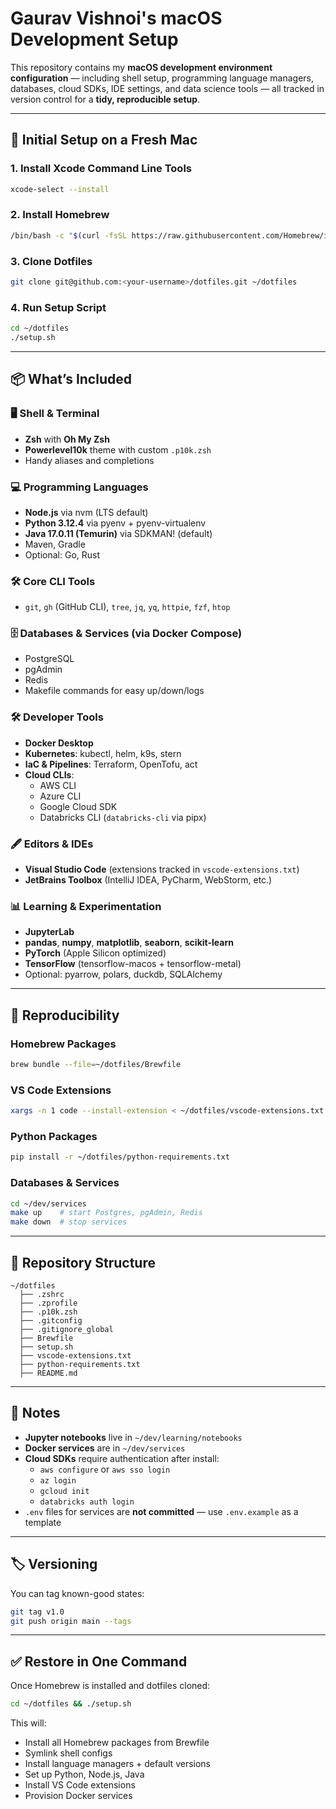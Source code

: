 # Gaurav Vishnoi's macOS Development Setup

This repository contains my **macOS development environment configuration** — including shell setup, programming language managers, databases, cloud SDKs, IDE settings, and data science tools — all tracked in version control for a **tidy, reproducible setup**.

---

## 🚀 Initial Setup on a Fresh Mac

### 1. Install Xcode Command Line Tools
```sh
xcode-select --install
```

### 2. Install Homebrew
```sh
/bin/bash -c "$(curl -fsSL https://raw.githubusercontent.com/Homebrew/install/HEAD/install.sh)"
```

### 3. Clone Dotfiles
```sh
git clone git@github.com:<your-username>/dotfiles.git ~/dotfiles
```

### 4. Run Setup Script
```sh
cd ~/dotfiles
./setup.sh
```

---

## 📦 What’s Included

### 🖥 Shell & Terminal
- **Zsh** with **Oh My Zsh**
- **Powerlevel10k** theme with custom `.p10k.zsh`
- Handy aliases and completions

### 💻 Programming Languages
- **Node.js** via nvm (LTS default)
- **Python 3.12.4** via pyenv + pyenv-virtualenv
- **Java 17.0.11 (Temurin)** via SDKMAN! (default)
- Maven, Gradle
- Optional: Go, Rust

### 🛠 Core CLI Tools
- `git`, `gh` (GitHub CLI), `tree`, `jq`, `yq`, `httpie`, `fzf`, `htop`

### 🗄 Databases & Services (via Docker Compose)
- PostgreSQL
- pgAdmin
- Redis
- Makefile commands for easy up/down/logs

### 🛠 Developer Tools
- **Docker Desktop**
- **Kubernetes**: kubectl, helm, k9s, stern
- **IaC & Pipelines**: Terraform, OpenTofu, act
- **Cloud CLIs**:
  - AWS CLI
  - Azure CLI
  - Google Cloud SDK
  - Databricks CLI (`databricks-cli` via pipx)

### 🖋 Editors & IDEs
- **Visual Studio Code** (extensions tracked in `vscode-extensions.txt`)
- **JetBrains Toolbox** (IntelliJ IDEA, PyCharm, WebStorm, etc.)

### 📊 Learning & Experimentation
- **JupyterLab**
- **pandas**, **numpy**, **matplotlib**, **seaborn**, **scikit-learn**
- **PyTorch** (Apple Silicon optimized)
- **TensorFlow** (tensorflow-macos + tensorflow-metal)
- Optional: pyarrow, polars, duckdb, SQLAlchemy

---

## 🔄 Reproducibility

### Homebrew Packages
```sh
brew bundle --file=~/dotfiles/Brewfile
```

### VS Code Extensions
```sh
xargs -n 1 code --install-extension < ~/dotfiles/vscode-extensions.txt
```

### Python Packages
```sh
pip install -r ~/dotfiles/python-requirements.txt
```

### Databases & Services
```sh
cd ~/dev/services
make up    # start Postgres, pgAdmin, Redis
make down  # stop services
```

---

## 📂 Repository Structure

```
~/dotfiles
  ├── .zshrc
  ├── .zprofile
  ├── .p10k.zsh
  ├── .gitconfig
  ├── .gitignore_global
  ├── Brewfile
  ├── setup.sh
  ├── vscode-extensions.txt
  ├── python-requirements.txt
  ├── README.md
```

---

## 📌 Notes
- **Jupyter notebooks** live in `~/dev/learning/notebooks`
- **Docker services** are in `~/dev/services`
- **Cloud SDKs** require authentication after install:
  - `aws configure` or `aws sso login`
  - `az login`
  - `gcloud init`
  - `databricks auth login`
- `.env` files for services are **not committed** — use `.env.example` as a template

---

## 🏷 Versioning
You can tag known-good states:
```sh
git tag v1.0
git push origin main --tags
```

---

## ✅ Restore in One Command
Once Homebrew is installed and dotfiles cloned:
```sh
cd ~/dotfiles && ./setup.sh
```
This will:
- Install all Homebrew packages from Brewfile
- Symlink shell configs
- Install language managers + default versions
- Set up Python, Node.js, Java
- Install VS Code extensions
- Provision Docker services
